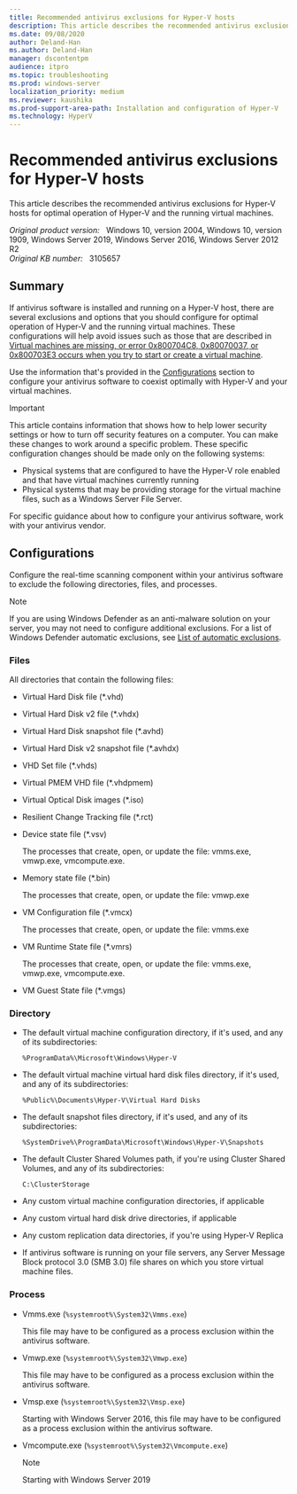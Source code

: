 ```yaml
---
title: Recommended antivirus exclusions for Hyper-V hosts
description: This article describes the recommended antivirus exclusions for Hyper-V hosts for optimal operation of Hyper-V and the running virtual machines.
ms.date: 09/08/2020
author: Deland-Han
ms.author: Deland-Han
manager: dscontentpm
audience: itpro
ms.topic: troubleshooting
ms.prod: windows-server
localization_priority: medium
ms.reviewer: kaushika
ms.prod-support-area-path: Installation and configuration of Hyper-V
ms.technology: HyperV
---
```

# Recommended antivirus exclusions for Hyper-V hosts

This article describes the recommended antivirus exclusions for Hyper-V hosts for optimal operation of Hyper-V and the running virtual machines.

_Original product version:_ &nbsp; Windows 10, version 2004, Windows 10, version 1909, Windows Server 2019, Windows Server 2016, Windows Server 2012 R2  
_Original KB number:_ &nbsp; 3105657

## Summary

If antivirus software is installed and running on a Hyper-V host, there are several exclusions and options that you should configure for optimal operation of Hyper-V and the running virtual machines. These configurations will help avoid issues such as those that are described in [Virtual machines are missing, or error 0x800704C8, 0x80070037, or 0x800703E3 occurs when you try to start or create a virtual machine](https://support.microsoft.com/help/961804).

Use the information that's provided in the [Configurations](#configurations) section to configure your antivirus software to coexist optimally with Hyper-V and your virtual machines.

> [!IMPORTANT]
> This article contains information that shows how to help lower security settings or how to turn off security features on a computer. You can make these changes to work around a specific problem. These specific configuration changes should be made only on the following systems:
>
> - Physical systems that are configured to have the Hyper-V role enabled and that have virtual machines currently running
> - Physical systems that may be providing storage for the virtual machine files, such as a Windows Server File Server.

For specific guidance about how to configure your antivirus software, work with your antivirus vendor.

## Configurations

Configure the real-time scanning component within your antivirus software to exclude the following directories, files, and processes.

> [!NOTE]
> If you are using Windows Defender as an anti-malware solution on your server, you may not need to configure additional exclusions. For a list of Windows Defender automatic exclusions, see [List of automatic exclusions](/windows/security/threat-protection/windows-defender-antivirus/configure-server-exclusions-windows-defender-antivirus#list-of-automatic-exclusions).

### Files

All directories that contain the following files:

- Virtual Hard Disk file (*.vhd)

- Virtual Hard Disk v2 file (*.vhdx)

- Virtual Hard Disk snapshot file (*.avhd)

- Virtual Hard Disk v2 snapshot file (*.avhdx)

- VHD Set file (*.vhds)

- Virtual PMEM VHD file (*.vhdpmem)

- Virtual Optical Disk images (*.iso)

- Resilient Change Tracking file (*.rct)
- Device state file (*.vsv)

    The processes that create, open, or update the file: vmms.exe, vmwp.exe, vmcompute.exe.

- Memory state file (*.bin)

    The processes that create, open, or update the file: vmwp.exe

- VM Configuration file (*.vmcx)

    The processes that create, open, or update the file: vmms.exe

- VM Runtime State file (*.vmrs)

    The processes that create, open, or update the file: vmms.exe, vmwp.exe, vmcompute.exe.

- VM Guest State file (*.vmgs)

### Directory

- The default virtual machine configuration directory, if it's used, and any of its subdirectories:

    `%ProgramData%\Microsoft\Windows\Hyper-V`

- The default virtual machine virtual hard disk files directory, if it's used, and any of its subdirectories: 

    `%Public%\Documents\Hyper-V\Virtual Hard Disks`

- The default snapshot files directory, if it's used, and any of its subdirectories:

    `%SystemDrive%\ProgramData\Microsoft\Windows\Hyper-V\Snapshots`

- The default Cluster Shared Volumes path, if you're using Cluster Shared Volumes, and any of its subdirectories:

    `C:\ClusterStorage`

- Any custom virtual machine configuration directories, if applicable

- Any custom virtual hard disk drive directories, if applicable

- Any custom replication data directories, if you're using Hyper-V Replica

- If antivirus software is running on your file servers, any Server Message Block protocol 3.0 (SMB 3.0) file shares on which you store virtual machine files.

### Process

- Vmms.exe (`%systemroot%\System32\Vmms.exe`)

    This file may have to be configured as a process exclusion within the antivirus software.

- Vmwp.exe (`%systemroot%\System32\Vmwp.exe`)

    This file may have to be configured as a process exclusion within the antivirus software.

- Vmsp.exe (`%systemroot%\System32\Vmsp.exe`)

    Starting with Windows Server 2016, this file may have to be configured as a process exclusion within the antivirus software.

- Vmcompute.exe (`%systemroot%\System32\Vmcompute.exe`)

    > [!NOTE]
    > Starting with Windows Server 2019
